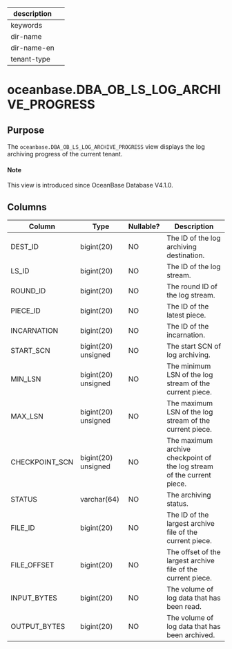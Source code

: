 |description||
|---|---|
|keywords||
|dir-name||
|dir-name-en||
|tenant-type||

# oceanbase.DBA_OB_LS_LOG_ARCHIVE_PROGRESS

## Purpose

The `oceanbase.DBA_OB_LS_LOG_ARCHIVE_PROGRESS` view displays the log archiving progress of the current tenant. 

<main id="notice" type='explain'>

  <h4>Note</h4>

  <p>This view is introduced since OceanBase Database V4.1.0. </p>
</main>

## Columns

| **Column** | **Type** | **Nullable?** | **Description** |
| --- | --- | --- | --- |
| DEST_ID | bigint(20) | NO | The ID of the log archiving destination. |
| LS_ID | bigint(20) | NO | The ID of the log stream. |
| ROUND_ID | bigint(20) | NO | The round ID of the log stream. |
| PIECE_ID | bigint(20) | NO | The ID of the latest piece. |
| INCARNATION | bigint(20) | NO | The ID of the incarnation. |
| START_SCN | bigint(20) unsigned | NO | The start SCN of log archiving. |
| MIN_LSN | bigint(20) unsigned | NO | The minimum LSN of the log stream of the current piece. |
| MAX_LSN | bigint(20) unsigned | NO | The maximum LSN of the log stream of the current piece. |
| CHECKPOINT_SCN | bigint(20) unsigned | NO | The maximum archive checkpoint of the log stream of the current piece. |
| STATUS | varchar(64) | NO | The archiving status. |
| FILE_ID | bigint(20) | NO | The ID of the largest archive file of the current piece. |
| FILE_OFFSET | bigint(20) | NO | The offset of the largest archive file of the current piece. |
| INPUT_BYTES | bigint(20) | NO | The volume of log data that has been read. |
| OUTPUT_BYTES | bigint(20) | NO | The volume of log data that has been archived. |
